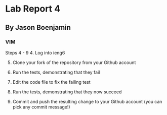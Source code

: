 # Lab Report 4
## By Jason Boenjamin
### VIM

Steps 4 - 9
4. Log into ieng6

5. Clone your fork of the repository from your Github account

6. Run the tests, demonstrating that they fail

7. Edit the code file to fix the failing test
8. Run the tests, demonstrating that they now succeed
9. Commit and push the resulting change to your Github account (you can pick any commit message!)
